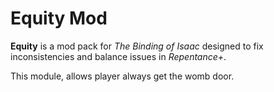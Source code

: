 # Equity Mod

**Equity** is a mod pack for *The Binding of Isaac* designed to fix inconsistencies and balance issues in *Repentance+*.

This module, allows player always get the womb door.
